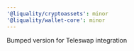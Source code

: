 ```yaml
---
'@liquality/cryptoassets': minor
'@liquality/wallet-core': minor
---
```


Bumped version for Teleswap integration
